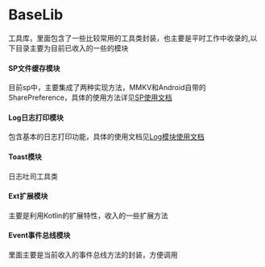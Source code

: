 # BaseLib
工具库，里面包含了一些比较常用的工具类封装，也主要是平时工作中收录的,以下目录主要为目前已收入的一些的模块



#### SP文件缓存模块

目前sp中，主要集成了两种实现方法，MMKV和Android自带的SharePreference，具体的使用方法详见[SP使用文档](https://github.com/Fizzzzer/FizzerLib/blob/master/FizzerBaseLib/doc/Log%E4%BD%BF%E7%94%A8%E6%96%87%E6%A1%A3.md)



#### Log日志打印模块

包含基本的日志打印功能，具体的使用文档见[Log模块使用文档](https://github.com/Fizzzzer/FizzerLib/blob/master/FizzerBaseLib/doc/Log%E4%BD%BF%E7%94%A8%E6%96%87%E6%A1%A3.md)



#### Toast模块

日志吐司工具类



#### Ext扩展模块

主要是利用Kotlin的扩展特性，收入的一些扩展方法



#### Event事件总线模块

里面主要是当前收入的事件总线方法的封装，方便调用



